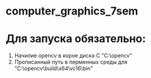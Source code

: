 # computer_graphics_7sem

# Для запуска обязательно: 
1. Начилие opencv в корне диска C "C:\opencv"
2. Прописанный путь в перменных среды для "C:\opencv\build\x64\vc16\bin"
